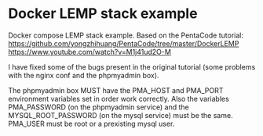 # Docker LEMP stack example

Docker compose LEMP stack example. Based on the PentaCode tutorial:
https://github.com/yongzhihuang/PentaCode/tree/master/DockerLEMP 
https://www.youtube.com/watch?v=M1j41ud2O-M
 
I have fixed some of the bugs present in the original tutorial (some problems with the nginx 
conf and the phpmyadmin box).

The phpmyadmin box MUST have the PMA_HOST and PMA_PORT environment variables 
set in order work correctly. Also the variables PMA_PASSWORD (on the phpmyadmin service) and the MYSQL_ROOT_PASSWORD (on the mysql service) must be the same. PMA_USER must be root or a prexisting mysql user.

  

